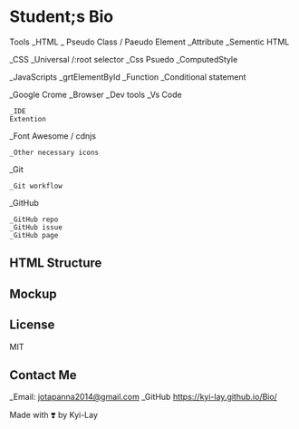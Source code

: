 # Student;s Bio

Tools
_HTML
    _ Pseudo Class / Paeudo Element
    _Attribute
    _Sementic HTML

_CSS
    _Universal /:root selector
    _Css Psuedo
    _ComputedStyle

_JavaScripts
    _grtElementById
    _Function
    _Conditional statement

_Google Crome
    _Browser
    _Dev tools
_Vs Code

    _IDE
    Extention
_Font Awesome / cdnjs

    _Other necessary icons
_Git

    _Git workflow
_GitHub

    _GitHub repo
    _GitHub issue
    _GitHub page

## HTML Structure


## Mockup


## License
MIT

## Contact Me
_Email: jotapanna2014@gmail.com
_GitHub  https://kyi-lay.github.io/Bio/

Made with ❣️ by Kyi-Lay

